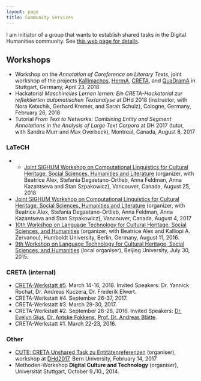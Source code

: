 ```yaml
---
layout: page
title: Community Services
---
```


I am initiator of a group that wants to establish shared tasks in the Digital Humanities community. See [this web page for details](https://sharedtasksinthedh.github.io).

## Workshops

- Workshop on the *Annotation of Coreference on Literary Texts*, joint workshop of the projects [Kallimachos](http://kallimachos.de/kallimachos/index.php/Hauptseite), [HermA](https://www.herma.uni-hamburg.de), [CRETA](http://www.creta.uni-stuttgart.de), and [QuaDramA](https://quadrama.github.io) in Stuttgart, Germany, April 23, 2018
- Hackatorial *Maschinelles Lernen lernen: Ein CRETA-Hackatorial zur reflektierten automatischen Textanalyse* at DHd 2018 (instructor, with Nora Ketschik, Gerhard Kremer, and Sarah Schulz), Cologne, Germany, February 26, 2018
- Tutorial *From Text to Networks: Combining Entity and Segment Annotations in the Analysis of Large Text Corpora* at DH 2017 (tutor, with Sandra Murr and Max Overbeck), Montreal, Canada, August 8, 2017

### LaTeCH

- - [Joint SIGHUM Workshop on Computational Linguistics for Cultural Heritage, Social Sciences, Humanities and Literature](https://sighum.wordpress.com/events/latech-clfl-2018/) (organizer, with Beatrice Alex, Stefania Degaetano-Ortlieb, Anna Feldman, Anna Kazantseva and Stan Szpakowicz), Vancouver, Canada, August 25, 2018
- [Joint SIGHUM Workshop on Computational Linguistics for Cultural Heritage, Social Sciences, Humanities and Literature](https://sighum.wordpress.com/events/latech-clfl-2017/) (organizer, with Beatrice Alex, Stefania Degaetano-Ortlieb, Anna Feldman, Anna Kazantseva and Stan Szpakowicz), Vancouver, Canada, August 4, 2017
- [10th Workshop on Language Technology for Cultural Heritage, Social Sciences, and Humanities](https://sighum.wordpress.com/events/latech-2016/) (organizer, with Beatrice Alex and Kalliopi A. Zervanou), Humboldt University, Berlin, Germany, August 11, 2016.
- [9th Workshop on Language Technology for Cultural Heritage, Social Sciences, and Humanities](https://sighum.wordpress.com/events/latech-2015/) (local organiser), Beijing University, July 30, 2015.


### CRETA (internal)

- [CRETA-Werkstatt #5](https://www.creta.uni-stuttgart.de/en/blog/2018/03/06/workshop-on-network-analysis/). March 14-16, 2018. Invited Speakers: Dr. Yannick Rochat, Dr. Andreas Kuczera, Dr. Frederik Elwert.
- CRETA-Werkstatt #4. September 26-37, 2017.
- CRETA-Werkstatt #3. March 29-30, 2017.
- CRETA-Werkstatt #2. September 26-28, 2016. Invited Speakers: [Dr. Evelyn Gius](https://www.slm.uni-hamburg.de/germanistik/personen/gius.html), [Dr. Antske Fokkens](http://wordpress.let.vupr.nl/antske/), [Prof. Dr. Andreas Blätte](https://www.uni-due.de/politik/blaette.php).
- CRETA-Werkstatt #1. March 22-23, 2016.

### Other

- [CUTE: CRETA Unshared Task zu Entitätenreferenzen](http://www.creta.uni-stuttgart.de/index.php/en/cute/) (organiser), workshop at [DHd2017](http://www.dhd2017.ch), Bern University, February 14, 2017
- Methoden-Workshop **Digital Culture and Technology** (organiser), Universität Stuttgart, October 9./10., 2014.
